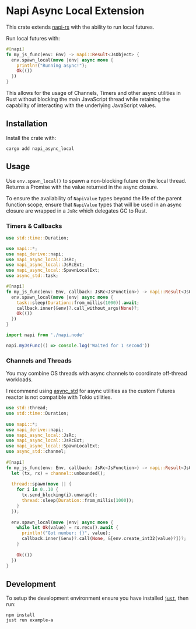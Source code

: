 # Napi Async Local Extension

This crate extends [napi-rs](https://github.com/napi-rs/napi-rs) with the ability to run local futures.

Run local futures with:
```rust
#[napi]
fn my_js_func(env: Env) -> napi::Result<JsObject> {
  env.spawn_local(move |env| async move {
    println!("Running async!");
    Ok(())
  })
}
```

This allows for the usage of Channels, Timers and other async utilities in Rust without blocking the main JavaScript thread while retaining the capability of interacting with the underlying JavaScript values.

## Installation

Install the crate with:

```
cargo add napi_async_local
```

## Usage

Use `env.spawn_local()` to spawn a non-blocking future on the local thread. Returns a Promise with the value 
returned in the async closure.
 
To ensure the availability of `NapiValue` types beyond the life of the parent function scope,
ensure that `NapiValue` types that will be used in an async closure are wrapped in a `JsRc` which
delegates GC to Rust.

### Timers & Callbacks

```rust
use std::time::Duration;

use napi::*;
use napi_derive::napi;
use napi_async_local::JsRc;
use napi_async_local::JsRcExt;
use napi_async_local::SpawnLocalExt;
use async_std::task;

#[napi]
fn my_js_func(env: Env, callback: JsRc<JsFunction>) -> napi::Result<JsObject> {
  env.spawn_local(move |env| async move {
    task::sleep(Duration::from_millis(1000)).await;
    callback.inner(&env)?.call_without_args(None)?;
    Ok(())
  })
}
```

```javascript
import napi from './napi.node'

napi.myJsFunc(() => console.log('Waited for 1 second'))
```

### Channels and Threads

You may combine OS threads with async channels to coordinate off-thread workloads.

I recommend using [async_std](https://github.com/async-rs/async-std) for async utilities
as the custom Futures reactor is not compatible with Tokio utilities.

```rust
use std::thread;
use std::time::Duration;
 
use napi::*;
use napi_derive::napi;
use napi_async_local::JsRc;
use napi_async_local::JsRcExt;
use napi_async_local::SpawnLocalExt;
use async_std::channel;
 
#[napi]
fn my_js_func(env: Env, callback: JsRc<JsFunction>) -> napi::Result<JsObject> {
  let (tx, rx) = channel::unbounded();
 
  thread::spawn(move || {
    for i in 0..10 {
      tx.send_blocking(i).unwrap();
      thread::sleep(Duration::from_millis(1000));
    }
  });
 
  env.spawn_local(move |env| async move {
    while let Ok(value) = rx.recv().await {
      println!("Got number: {}", value);
      callback.inner(&env)?.call(None, &[env.create_int32(value)?])?;
    }
 
    Ok(())
  })
}
```

## Development

To setup the development environment ensure you have installed [`just`](https://github.com/casey/just), then run:

```
npm install
just run example-a
```
